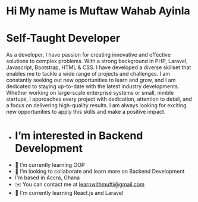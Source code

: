 # Hi My name is Muftaw Wahab Ayinla
# Self-Taught Developer
As a developer, I have passion for creating innovative and effective solutions to complex problems. With a strong background in PHP, Laravel, Javascript, Bootstrap, HTML & CSS. I have developed a diverse skillset that enables me to tackle a wide range of projects and challenges. I am constantly seeking out new opportunities to learn and grow, and I am dedicated to staying up-to-date with the latest industry developments. Whether working on large-scale enterprise systems or small, nimble startups, I approaches every project with dedication, attention to detail, and a focus on delivering high-quality results. I am always looking for exciting new opportunities to apply this skills and make a positive impact.



- # I’m interested in Backend Development
- 🌱 I’m currently learning OOP
- 💞️ I’m looking to collaborate and learn more on Backend Development
-    I'm based in Accra, Ghana
- ✉️ You can contact me at learnwithmufti@gmail.com
- 🧠 I'm currently learning React.js and Laravel

<!---
Sirmufti/Sirmufti is a ✨ special ✨ repository because its `README.md` (this file) appears on your GitHub profile.
You can click the Preview link to take a look at your changes.
--->
